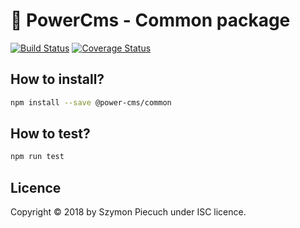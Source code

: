 # :rocket: PowerCms - Common package

[![Build Status](https://travis-ci.com/power-cms/common.svg?branch=master)](https://travis-ci.com/power-cms/common)
[![Coverage Status](https://coveralls.io/repos/github/power-cms/common/badge.svg)](https://coveralls.io/github/power-cms/common)

## How to install?

```bash
npm install --save @power-cms/common
```

## How to test?

```bash
npm run test
```

## Licence

Copyright &copy; 2018 by Szymon Piecuch under ISC licence.
